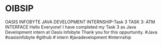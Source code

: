 # OIBSIP
OASIS INFOBYTE JAVA DEVELOPMENT INTERNSHIP-Task 3
TASK 3: ATM INTERFACE
Hello Everyone!
I have completed my Task 3 as Java Development intern at Oasis Infobyte 
Thank you for this oppurtunity.
#Java #oasisinfobyte #github # intern #javadevelopment #internship
